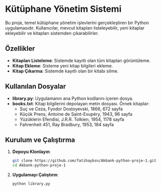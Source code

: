 # Kütüphane Yönetim Sistemi

Bu proje, temel kütüphane yönetim işlevlerini gerçekleştiren bir Python uygulamasıdır. Kullanıcılar, mevcut kitapları listeleyebilir, yeni kitaplar ekleyebilir ve kitapları sistemden çıkarabilirler.

## Özellikler

- **Kitapları Listeleme**: Sistemde kayıtlı olan tüm kitapları görüntüleme.
- **Kitap Ekleme**: Sisteme yeni kitap bilgileri ekleme.
- **Kitap Çıkarma**: Sistemde kayıtlı olan bir kitabı silme.

## Kullanılan Dosyalar

- **library.py**: Uygulamanın ana Python kodlarını içeren dosya.
- **books.txt**: Kitap bilgilerini depolayan metin dosyası. Örnek kitaplar:
  - Suç ve Ceza, Fyodor Dostoyevski, 1866, 672 sayfa
  - Küçük Prens, Antoine de Saint-Exupéry, 1943, 96 sayfa
  - Yüzüklerin Efendisi, J.R.R. Tolkien, 1954, 1178 sayfa
  - Fahrenheit 451, Ray Bradbury, 1953, 184 sayfa

## Kurulum ve Çalıştırma

1. **Depoyu Klonlayın**:
   ```bash
   git clone https://github.com/fatihaybsn/Akbank-python-proje-1.git
   cd Akbank-python-proje-1
   ```

2. **Uygulamayı Çalıştırın**:
   ```bash
   python library.py
   ```
